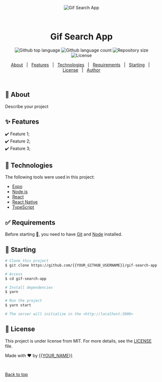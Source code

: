 <div align="center" id="top"> 
  <img src="./.github/app.gif" alt="Gif Search App" />

  &#xa0;

  <!-- <a href="https://gifsearchapp.netlify.app">Demo</a> -->
</div>

<h1 align="center">Gif Search App</h1>

<p align="center">
  <img alt="Github top language" src="https://img.shields.io/github/languages/top/{{YOUR_GITHUB_USERNAME}}/gif-search-app?color=56BEB8">

  <img alt="Github language count" src="https://img.shields.io/github/languages/count/{{YOUR_GITHUB_USERNAME}}/gif-search-app?color=56BEB8">

  <img alt="Repository size" src="https://img.shields.io/github/repo-size/{{YOUR_GITHUB_USERNAME}}/gif-search-app?color=56BEB8">

  <img alt="License" src="https://img.shields.io/github/license/{{YOUR_GITHUB_USERNAME}}/gif-search-app?color=56BEB8">

  <!-- <img alt="Github issues" src="https://img.shields.io/github/issues/{{YOUR_GITHUB_USERNAME}}/gif-search-app?color=56BEB8" /> -->

  <!-- <img alt="Github forks" src="https://img.shields.io/github/forks/{{YOUR_GITHUB_USERNAME}}/gif-search-app?color=56BEB8" /> -->

  <!-- <img alt="Github stars" src="https://img.shields.io/github/stars/{{YOUR_GITHUB_USERNAME}}/gif-search-app?color=56BEB8" /> -->
</p>

<!-- Status -->

<!-- <h4 align="center"> 
	🚧  Gif Search App 🚀 Under construction...  🚧
</h4> 

<hr> -->

<p align="center">
  <a href="#dart-about">About</a> &#xa0; | &#xa0; 
  <a href="#sparkles-features">Features</a> &#xa0; | &#xa0;
  <a href="#rocket-technologies">Technologies</a> &#xa0; | &#xa0;
  <a href="#white_check_mark-requirements">Requirements</a> &#xa0; | &#xa0;
  <a href="#checkered_flag-starting">Starting</a> &#xa0; | &#xa0;
  <a href="#memo-license">License</a> &#xa0; | &#xa0;
  <a href="https://github.com/{{YOUR_GITHUB_USERNAME}}" target="_blank">Author</a>
</p>

<br>

## :dart: About ##

Describe your project

## :sparkles: Features ##

:heavy_check_mark: Feature 1;\
:heavy_check_mark: Feature 2;\
:heavy_check_mark: Feature 3;

## :rocket: Technologies ##

The following tools were used in this project:

- [Expo](https://expo.io/)
- [Node.js](https://nodejs.org/en/)
- [React](https://pt-br.reactjs.org/)
- [React Native](https://reactnative.dev/)
- [TypeScript](https://www.typescriptlang.org/)

## :white_check_mark: Requirements ##

Before starting :checkered_flag:, you need to have [Git](https://git-scm.com) and [Node](https://nodejs.org/en/) installed.

## :checkered_flag: Starting ##

```bash
# Clone this project
$ git clone https://github.com/{{YOUR_GITHUB_USERNAME}}/gif-search-app

# Access
$ cd gif-search-app

# Install dependencies
$ yarn

# Run the project
$ yarn start

# The server will initialize in the <http://localhost:3000>
```

## :memo: License ##

This project is under license from MIT. For more details, see the [LICENSE](LICENSE.md) file.


Made with :heart: by <a href="https://github.com/{{YOUR_GITHUB_USERNAME}}" target="_blank">{{YOUR_NAME}}</a>

&#xa0;

<a href="#top">Back to top</a>
